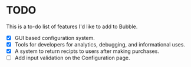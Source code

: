 # TODO

This is a to-do list of features I'd like to add to Bubble.

- [X] GUI based configuration system.
- [X] Tools for developers for analytics, debugging, and informational uses.
- [X] A system to return recipts to users after making purchases.
- [ ] Add input validation on the Configuration page.
